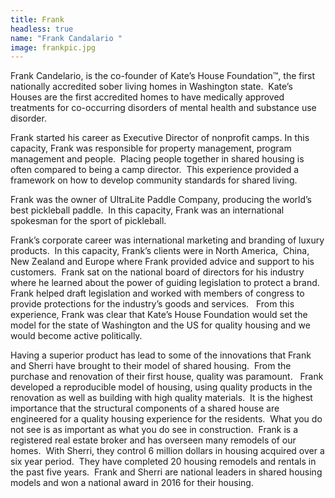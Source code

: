 ```yaml
---
title: Frank
headless: true
name: "Frank Candalario "
image: frankpic.jpg
---
```

Frank Candelario, is the co-founder of Kate’s House Foundation™, the first nationally accredited sober living homes in Washington state.  Kate’s Houses are the first accredited homes to have medically approved treatments for co-occurring disorders of mental health and substance use disorder. 

Frank started his career as Executive Director of nonprofit camps. In this capacity, Frank was responsible for property management, program management and people.  Placing people together in shared housing is often compared to being a camp director.  This experience provided a framework on how to develop community standards for shared living.

Frank was the owner of UltraLite Paddle Company, producing the world’s best pickleball paddle.  In this capacity, Frank was an international spokesman for the sport of pickleball. 

Frank’s corporate career was international marketing and branding of luxury products.  In this capacity, Frank’s clients were in North America,  China, New Zealand and Europe where Frank provided advice and support to his customers.  Frank sat on the national board of directors for his industry where he learned about the power of guiding legislation to protect a brand.   Frank helped draft legislation and worked with members of congress to provide protections for the industry’s goods and services.   From this experience, Frank was clear that Kate’s House Foundation would set the model for the state of Washington and the US for quality housing and we would become active politically.

Having a superior product has lead to some of the innovations that Frank and Sherri have brought to their model of shared housing.  From the purchase and renovation of their first house, quality was paramount.   Frank developed a reproducible model of housing, using quality products in the renovation as well as building with high quality materials.  It is the highest importance that the structural components of a shared house are engineered for a quality housing experience for the residents.  What you do not see is as important as what you do see in construction.  Frank is a registered real estate broker and has overseen many remodels of our homes.  With Sherri, they control 6 million dollars in housing acquired over a six year period.  They have completed 20 housing remodels and rentals in the past five years.  Frank and Sherri are national leaders in shared housing models and won a national award in 2016 for their housing.
